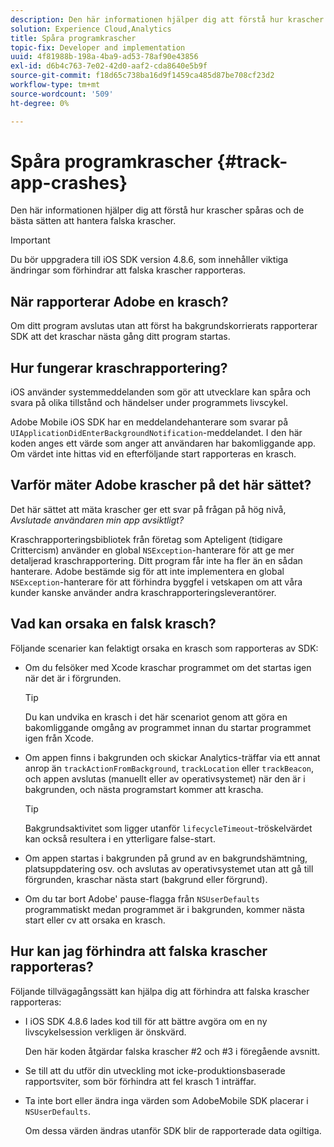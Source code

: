 ```yaml
---
description: Den här informationen hjälper dig att förstå hur krascher spåras och de bästa sätten att hantera falska krascher.
solution: Experience Cloud,Analytics
title: Spåra programkrascher
topic-fix: Developer and implementation
uuid: 4f81988b-198a-4ba9-ad53-78af90e43856
exl-id: d6b4c763-7e02-42d0-aaf2-cda8640e5b9f
source-git-commit: f18d65c738ba16d9f1459ca485d87be708cf23d2
workflow-type: tm+mt
source-wordcount: '509'
ht-degree: 0%

---
```


# Spåra programkrascher {#track-app-crashes}

Den här informationen hjälper dig att förstå hur krascher spåras och de bästa sätten att hantera falska krascher.

>[!IMPORTANT]
>
>Du bör uppgradera till iOS SDK version 4.8.6, som innehåller viktiga ändringar som förhindrar att falska krascher rapporteras.

## När rapporterar Adobe en krasch?

Om ditt program avslutas utan att först ha bakgrundskorrierats rapporterar SDK att det kraschar nästa gång ditt program startas.

## Hur fungerar kraschrapportering?

iOS använder systemmeddelanden som gör att utvecklare kan spåra och svara på olika tillstånd och händelser under programmets livscykel.

Adobe Mobile iOS SDK har en meddelandehanterare som svarar på `UIApplicationDidEnterBackgroundNotification`-meddelandet. I den här koden anges ett värde som anger att användaren har bakomliggande app. Om värdet inte hittas vid en efterföljande start rapporteras en krasch.

## Varför mäter Adobe krascher på det här sättet?

Det här sättet att mäta krascher ger ett svar på frågan på hög nivå, *Avslutade användaren min app avsiktligt?*

Kraschrapporteringsbibliotek från företag som Apteligent (tidigare Crittercism) använder en global `NSException`-hanterare för att ge mer detaljerad kraschrapportering. Ditt program får inte ha fler än en sådan hanterare. Adobe bestämde sig för att inte implementera en global `NSException`-hanterare för att förhindra byggfel i vetskapen om att våra kunder kanske använder andra kraschrapporteringsleverantörer.

## Vad kan orsaka en falsk krasch?

Följande scenarier kan felaktigt orsaka en krasch som rapporteras av SDK:

* Om du felsöker med Xcode kraschar programmet om det startas igen när det är i förgrunden.

   >[!TIP]
   >
   >Du kan undvika en krasch i det här scenariot genom att göra en bakomliggande omgång av programmet innan du startar programmet igen från Xcode.

* Om appen finns i bakgrunden och skickar Analytics-träffar via ett annat anrop än `trackActionFromBackground`, `trackLocation` eller `trackBeacon`, och appen avslutas (manuellt eller av operativsystemet) när den är i bakgrunden, och nästa programstart kommer att krascha.

   >[!TIP]
   >
   >Bakgrundsaktivitet som ligger utanför `lifecycleTimeout`-tröskelvärdet kan också resultera i en ytterligare false-start.

* Om appen startas i bakgrunden på grund av en bakgrundshämtning, platsuppdatering osv. och avslutas av operativsystemet utan att gå till förgrunden, kraschar nästa start (bakgrund eller förgrund).
* Om du tar bort Adobe&#39; pause-flagga från `NSUserDefaults` programmatiskt medan programmet är i bakgrunden, kommer nästa start eller cv att orsaka en krasch.

## Hur kan jag förhindra att falska krascher rapporteras?

Följande tillvägagångssätt kan hjälpa dig att förhindra att falska krascher rapporteras:

* I iOS SDK 4.8.6 lades kod till för att bättre avgöra om en ny livscykelsession verkligen är önskvärd.

   Den här koden åtgärdar falska krascher #2 och #3 i föregående avsnitt.

* Se till att du utför din utveckling mot icke-produktionsbaserade rapportsviter, som bör förhindra att fel krasch 1 inträffar.
* Ta inte bort eller ändra inga värden som AdobeMobile SDK placerar i `NSUserDefaults`.

   Om dessa värden ändras utanför SDK blir de rapporterade data ogiltiga.
